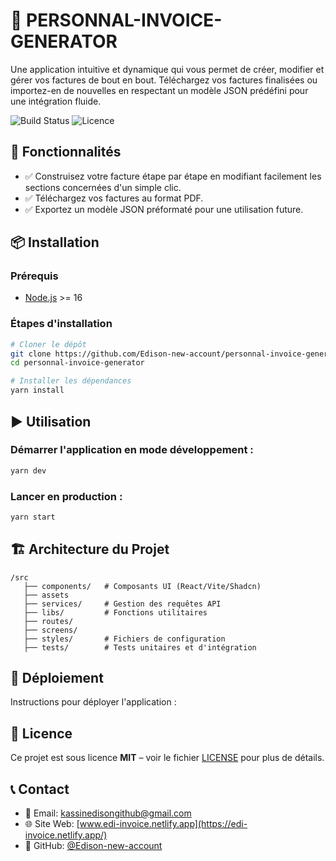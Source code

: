 # 📌 PERSONNAL-INVOICE-GENERATOR

Une application intuitive et dynamique qui vous permet de créer, modifier et gérer vos factures de bout en bout. Téléchargez vos factures finalisées ou importez-en de nouvelles en respectant un modèle JSON prédéfini pour une intégration fluide.

![Build Status](https://img.shields.io/badge/build-passing-brightgreen) ![Licence](https://img.shields.io/badge/licence-MIT-blue)

## 🚀 Fonctionnalités

- ✅ Construisez votre facture étape par étape en modifiant facilement les sections concernées d'un simple clic.
- ✅ Téléchargez vos factures au format PDF.
- ✅ Exportez un modèle JSON préformaté pour une utilisation future.

## 📦 Installation

### Prérequis

- [Node.js](https://nodejs.org/) >= 16

### Étapes d'installation

```sh
# Cloner le dépôt
git clone https://github.com/Edison-new-account/personnal-invoice-generator.git
cd personnal-invoice-generator

# Installer les dépendances
yarn install
```

## ▶ Utilisation

### Démarrer l'application en mode développement :

```sh
yarn dev
```

### Lancer en production :

```sh
yarn start
```

## 🏗 Architecture du Projet

```
/src
   ├── components/   # Composants UI (React/Vite/Shadcn)
   ├── assets
   ├── services/     # Gestion des requêtes API
   ├── libs/         # Fonctions utilitaires
   ├── routes/
   ├── screens/
   ├── styles/       # Fichiers de configuration
   ├── tests/        # Tests unitaires et d'intégration
```

## 🔧 Déploiement

Instructions pour déployer l'application :

## 📜 Licence

Ce projet est sous licence **MIT** – voir le fichier [LICENSE](LICENSE) pour plus de détails.

## 📞 Contact

- 📧 Email: kassinedisongithub@gmail.com
- 🌐 Site Web: [www.edi-invoice.netlify.app](https://edi-invoice.netlify.app/)
- 🐙 GitHub: [@Edison-new-account](https://github.com/Edison-new-account)


